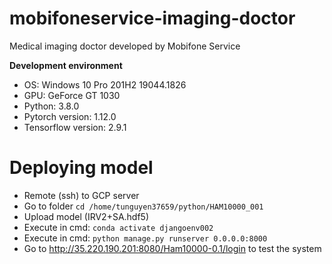 # mobifoneservice-imaging-doctor
Medical imaging doctor developed by Mobifone Service

**Development environment**

- OS: Windows 10 Pro 201H2 19044.1826
- GPU: GeForce GT 1030
- Python: 3.8.0
- Pytorch version: 1.12.0
- Tensorflow version: 2.9.1

# Deploying model 

- Remote (ssh) to GCP server
- Go to folder `cd /home/tunguyen37659/python/HAM10000_001`
- Upload model (IRV2+SA.hdf5)
- Execute in cmd: `conda activate djangoenv002`
- Execute in cmd: `python manage.py runserver 0.0.0.0:8000`
- Go to http://35.220.190.201:8080/Ham10000-0.1/login to test the system


